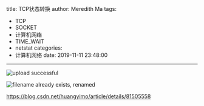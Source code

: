 title: TCP状态转换
author: Meredith Ma
tags:
  - TCP
  - SOCKET
  - 计算机网络
  - TIME_WAIT
  - netstat
categories:
  - 计算机网络
date: 2019-11-11 23:48:00
---

![upload successful](/images/image.png)

![filename already exists, renamed](/images/pasted-1.png)

https://blog.csdn.net/huangyimo/article/details/81505558